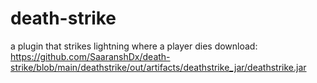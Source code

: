 # death-strike
a plugin that strikes lightning where a player dies
download: https://github.com/SaaranshDx/death-strike/blob/main/deathstrike/out/artifacts/deathstrike_jar/deathstrike.jar
